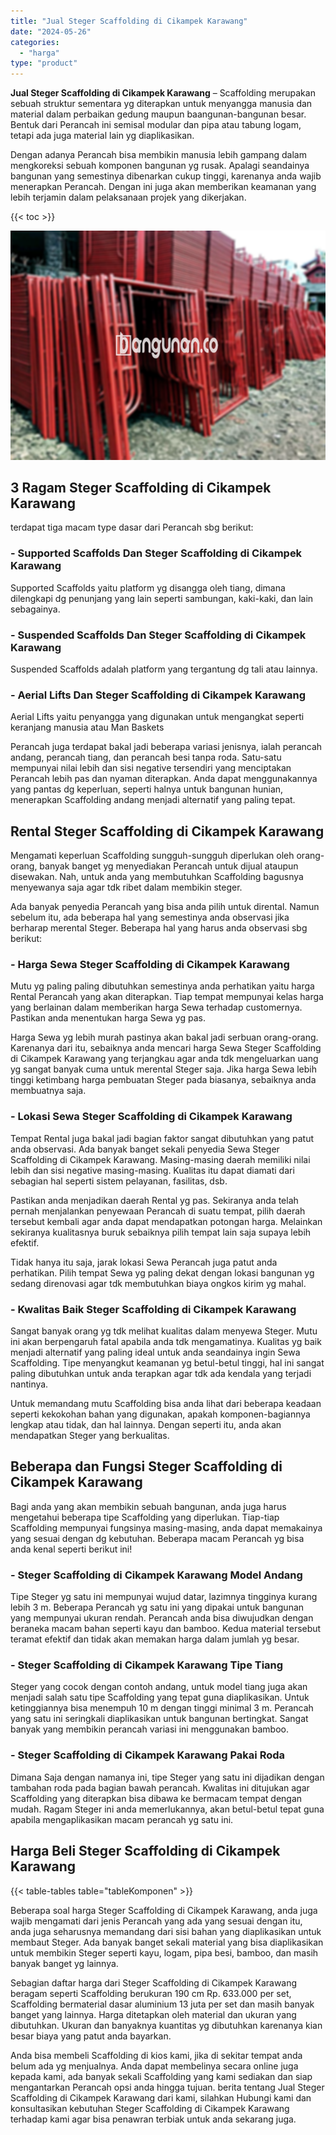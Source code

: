 ```yaml
---
title: "Jual Steger Scaffolding di Cikampek Karawang"
date: "2024-05-26"
categories: 
  - "harga"
type: "product"
---
```


**Jual Steger Scaffolding di Cikampek Karawang** – Scaffolding merupakan sebuah struktur sementara yg diterapkan untuk menyangga manusia dan material dalam perbaikan gedung maupun baangunan-bangunan besar. Bentuk dari Perancah ini semisal modular dan pipa atau tabung logam, tetapi ada juga material lain yg diaplikasikan.

Dengan adanya Perancah bisa membikin manusia lebih gampang dalam mengkoreksi sebuah komponen bangunan yg rusak. Apalagi seandainya bangunan yang semestinya dibenarkan cukup tinggi, karenanya anda wajib menerapkan Perancah. Dengan ini juga akan memberikan keamanan yang lebih terjamin dalam pelaksanaan projek yang dikerjakan.

{{< toc >}}

![Jual Steger Scaffolding di Cikampek Karawang](/images/sewa-scaffolding-steger-08.png)

## 3 Ragam Steger Scaffolding di Cikampek Karawang

terdapat tiga macam type dasar dari Perancah sbg berikut:

### \- Supported Scaffolds Dan Steger Scaffolding di Cikampek Karawang

Supported Scaffolds yaitu platform yg disangga oleh tiang, dimana dilengkapi dg penunjang yang lain seperti sambungan, kaki-kaki, dan lain sebagainya.

### \- Suspended Scaffolds Dan Steger Scaffolding di Cikampek Karawang

Suspended Scaffolds adalah platform yang tergantung dg tali atau lainnya.

### \- Aerial Lifts Dan Steger Scaffolding di Cikampek Karawang

Aerial Lifts yaitu penyangga yang digunakan untuk mengangkat seperti keranjang manusia atau Man Baskets

Perancah juga terdapat bakal jadi beberapa variasi jenisnya, ialah perancah andang, perancah tiang, dan perancah besi tanpa roda. Satu-satu mempunyai nilai lebih dan sisi negative tersendiri yang menciptakan Perancah lebih pas dan nyaman diterapkan. Anda dapat menggunakannya yang pantas dg keperluan, seperti halnya untuk bangunan hunian, menerapkan Scaffolding andang menjadi alternatif yang paling tepat.

## Rental Steger Scaffolding di Cikampek Karawang

Mengamati keperluan Scaffolding sungguh-sungguh diperlukan oleh orang-orang, banyak banget yg menyediakan Perancah untuk dijual ataupun disewakan. Nah, untuk anda yang membutuhkan Scaffolding bagusnya menyewanya saja agar tdk ribet dalam membikin steger.

Ada banyak penyedia Perancah yang bisa anda pilih untuk dirental. Namun sebelum itu, ada beberapa hal yang semestinya anda observasi jika berharap merental Steger. Beberapa hal yang harus anda observasi sbg berikut:

### \- Harga Sewa Steger Scaffolding di Cikampek Karawang

Mutu yg paling paling dibutuhkan semestinya anda perhatikan yaitu harga Rental Perancah yang akan diterapkan. Tiap tempat mempunyai kelas harga yang berlainan dalam memberikan harga Sewa terhadap customernya. Pastikan anda menentukan harga Sewa yg pas.

Harga Sewa yg lebih murah pastinya akan bakal jadi serbuan orang-orang. Karenanya dari itu, sebaiknya anda mencari harga Sewa Steger Scaffolding di Cikampek Karawang yang terjangkau agar anda tdk mengeluarkan uang yg sangat banyak cuma untuk merental Steger saja. Jika harga Sewa lebih tinggi ketimbang harga pembuatan Steger pada biasanya, sebaiknya anda membuatnya saja.

### \- Lokasi Sewa Steger Scaffolding di Cikampek Karawang

Tempat Rental juga bakal jadi bagian faktor sangat dibutuhkan yang patut anda observasi. Ada banyak banget sekali penyedia Sewa Steger Scaffolding di Cikampek Karawang. Masing-masing daerah memiliki nilai lebih dan sisi negative masing-masing. Kualitas itu dapat diamati dari sebagian hal seperti sistem pelayanan, fasilitas, dsb.

Pastikan anda menjadikan daerah Rental yg pas. Sekiranya anda telah pernah menjalankan penyewaan Perancah di suatu tempat, pilih daerah tersebut kembali agar anda dapat mendapatkan potongan harga. Melainkan sekiranya kualitasnya buruk sebaiknya pilih tempat lain saja supaya lebih efektif.

Tidak hanya itu saja, jarak lokasi Sewa Perancah juga patut anda perhatikan. Pilih tempat Sewa yg paling dekat dengan lokasi bangunan yg sedang direnovasi agar tdk membutuhkan biaya ongkos kirim yg mahal.

### \- Kwalitas Baik Steger Scaffolding di Cikampek Karawang

Sangat banyak orang yg tdk melihat kualitas dalam menyewa Steger. Mutu ini akan berpengaruh fatal apabila anda tdk mengamatinya. Kualitas yg baik menjadi alternatif yang paling ideal untuk anda seandainya ingin Sewa Scaffolding. Tipe menyangkut keamanan yg betul-betul tinggi, hal ini sangat paling dibutuhkan untuk anda terapkan agar tdk ada kendala yang terjadi nantinya.

Untuk memandang mutu Scaffolding bisa anda lihat dari beberapa keadaan seperti kekokohan bahan yang digunakan, apakah komponen-bagiannya lengkap atau tidak, dan hal lainnya. Dengan seperti itu, anda akan mendapatkan Steger yang berkualitas.

## Beberapa dan Fungsi Steger Scaffolding di Cikampek Karawang

Bagi anda yang akan membikin sebuah bangunan, anda juga harus mengetahui beberapa tipe Scaffolding yang diperlukan. Tiap-tiap Scaffolding mempunyai fungsinya masing-masing, anda dapat memakainya yang sesuai dengan dg kebutuhan. Beberapa macam Perancah yg bisa anda kenal seperti berikut ini!

### \- Steger Scaffolding di Cikampek Karawang Model Andang

Tipe Steger yg satu ini mempunyai wujud datar, lazimnya tingginya kurang lebih 3 m. Beberapa Perancah yg satu ini yang dipakai untuk bangunan yang mempunyai ukuran rendah. Perancah anda bisa diwujudkan dengan beraneka macam bahan seperti kayu dan bamboo. Kedua material tersebut teramat efektif dan tidak akan memakan harga dalam jumlah yg besar.

### \- Steger Scaffolding di Cikampek Karawang Tipe Tiang

Steger yang cocok dengan contoh andang, untuk model tiang juga akan menjadi salah satu tipe Scaffolding yang tepat guna diaplikasikan. Untuk ketinggiannya bisa menempuh 10 m dengan tinggi minimal 3 m. Perancah yang satu ini seringkali diaplikasikan untuk bangunan bertingkat. Sangat banyak yang membikin perancah variasi ini menggunakan bamboo.

### \- Steger Scaffolding di Cikampek Karawang Pakai Roda

Dimana Saja dengan namanya ini, tipe Steger yang satu ini dijadikan dengan tambahan roda pada bagian bawah perancah. Kwalitas ini ditujukan agar Scaffolding yang diterapkan bisa dibawa ke bermacam tempat dengan mudah. Ragam Steger ini anda memerlukannya, akan betul-betul tepat guna apabila mengaplikasikan macam perancah yg satu ini.

## Harga Beli Steger Scaffolding di Cikampek Karawang

{{< table-tables table="tableKomponen" >}}

Beberapa soal harga Steger Scaffolding di Cikampek Karawang, anda juga wajib mengamati dari jenis Perancah yang ada yang sesuai dengan itu, anda juga seharusnya memandang dari sisi bahan yang diaplikasikan untuk membaut Steger. Ada banyak banget sekali material yang bisa diaplikasikan untuk membikin Steger seperti kayu, logam, pipa besi, bamboo, dan masih banyak banget yg lainnya.

Sebagian daftar harga dari Steger Scaffolding di Cikampek Karawang beragam seperti Scaffolding berukuran 190 cm Rp. 633.000 per set, Scaffolding bermaterial dasar aluminium 13 juta per set dan masih banyak banget yang lainnya. Harga ditetapkan oleh material dan ukuran yang dibutuhkan. Ukuran dan banyaknya kuantitas yg dibutuhkan karenanya kian besar biaya yang patut anda bayarkan.

Anda bisa membeli Scaffolding di kios kami, jika di sekitar tempat anda belum ada yg menjualnya. Anda dapat membelinya secara online juga kepada kami, ada banyak sekali Scaffolding yang kami sediakan dan siap mengantarkan Perancah opsi anda hingga tujuan. berita tentang Jual Steger Scaffolding di Cikampek Karawang dari kami, silahkan Hubungi kami dan konsultasikan kebutuhan Steger Scaffolding di Cikampek Karawang terhadap kami agar bisa penawran terbiak untuk anda sekarang juga.

